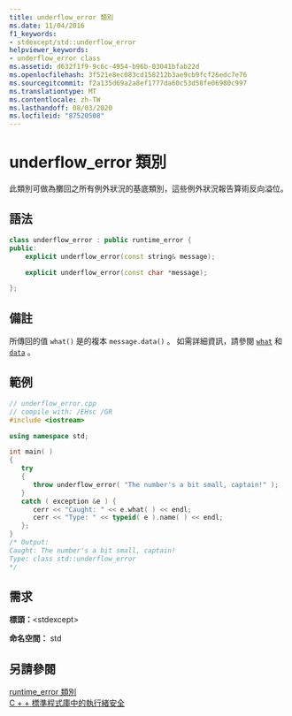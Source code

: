 ```yaml
---
title: underflow_error 類別
ms.date: 11/04/2016
f1_keywords:
- stdexcept/std::underflow_error
helpviewer_keywords:
- underflow_error class
ms.assetid: d632f1f9-9c6c-4954-b96b-03041bfab22d
ms.openlocfilehash: 3f521e8ec083cd158212b3ae9cb9fcf26edc7e76
ms.sourcegitcommit: f2a135d69a2a8ef1777da60c53d58fe06980c997
ms.translationtype: MT
ms.contentlocale: zh-TW
ms.lasthandoff: 08/03/2020
ms.locfileid: "87520508"
---
```

# <a name="underflow_error-class"></a>underflow_error 類別

此類別可做為擲回之所有例外狀況的基底類別，這些例外狀況報告算術反向溢位。

## <a name="syntax"></a>語法

```cpp
class underflow_error : public runtime_error {
public:
    explicit underflow_error(const string& message);

    explicit underflow_error(const char *message);

};
```

## <a name="remarks"></a>備註

所傳回的值 `what()` 是的複本 `message.data()` 。 如需詳細資訊，請參閱 [`what`](../standard-library/exception-class.md) 和 [`data`](../standard-library/basic-string-class.md#data) 。

## <a name="example"></a>範例

```cpp
// underflow_error.cpp
// compile with: /EHsc /GR
#include <iostream>

using namespace std;

int main( )
{
   try
   {
      throw underflow_error( "The number's a bit small, captain!" );
   }
   catch ( exception &e ) {
      cerr << "Caught: " << e.what( ) << endl;
      cerr << "Type: " << typeid( e ).name( ) << endl;
   };
}
/* Output:
Caught: The number's a bit small, captain!
Type: class std::underflow_error
*/
```

## <a name="requirements"></a>需求

**標頭：**\<stdexcept>

**命名空間：** std

## <a name="see-also"></a>另請參閱

[runtime_error 類別](../standard-library/runtime-error-class.md)\
[C + + 標準程式庫中的執行緒安全](../standard-library/thread-safety-in-the-cpp-standard-library.md)

